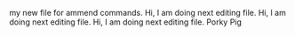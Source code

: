 my new file for ammend commands.
Hi, I am doing next editing file.
Hi, I am doing next editing file.
Hi, I am doing next editing file.
Porky Pig
